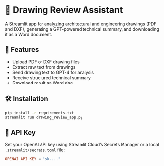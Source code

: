 # 📐 Drawing Review Assistant

A Streamlit app for analyzing architectural and engineering drawings (PDF and DXF), generating a GPT-powered technical summary, and downloading it as a Word document.

## 🚀 Features
- Upload PDF or DXF drawing files
- Extract raw text from drawings
- Send drawing text to GPT-4 for analysis
- Receive structured technical summary
- Download result as Word doc

## 🛠 Installation
```bash
pip install -r requirements.txt
streamlit run drawing_review_app.py
```

## 🔐 API Key
Set your OpenAI API key using Streamlit Cloud’s Secrets Manager or a local `.streamlit/secrets.toml` file:

```toml
OPENAI_API_KEY = "sk-..."
```

